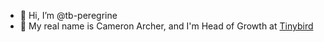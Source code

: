 - 👋 Hi, I’m @tb-peregrine
- 👀 My real name is Cameron Archer, and I'm Head of Growth at [Tinybird](https://www.tinybird.co)
